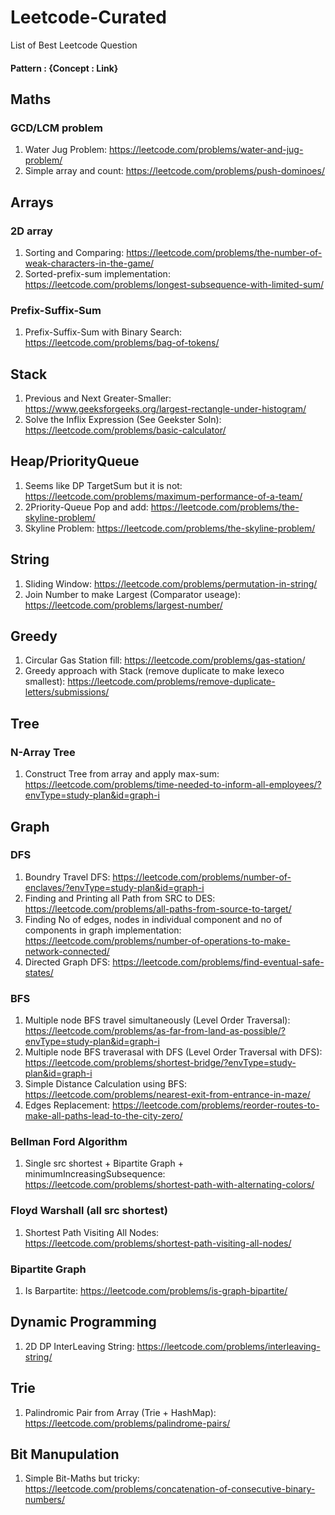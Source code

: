 # Leetcode-Curated
List of Best Leetcode Question

#### Pattern : {Concept : Link}

## Maths
### GCD/LCM problem
1. Water Jug Problem: https://leetcode.com/problems/water-and-jug-problem/
2. Simple array and count: https://leetcode.com/problems/push-dominoes/

## Arrays
### 2D array
1. Sorting and Comparing: https://leetcode.com/problems/the-number-of-weak-characters-in-the-game/
2. Sorted-prefix-sum implementation: https://leetcode.com/problems/longest-subsequence-with-limited-sum/

### Prefix-Suffix-Sum
1. Prefix-Suffix-Sum with Binary Search: https://leetcode.com/problems/bag-of-tokens/

## Stack
1. Previous and Next Greater-Smaller: https://www.geeksforgeeks.org/largest-rectangle-under-histogram/
2. Solve the Inflix Expression (See Geekster Soln): https://leetcode.com/problems/basic-calculator/ 

## Heap/PriorityQueue
1. Seems like DP TargetSum but it is not: https://leetcode.com/problems/maximum-performance-of-a-team/
2. 2Priority-Queue Pop and add: https://leetcode.com/problems/the-skyline-problem/
3. Skyline Problem: https://leetcode.com/problems/the-skyline-problem/

## String
1. Sliding Window: https://leetcode.com/problems/permutation-in-string/
2. Join Number to make Largest (Comparator useage): https://leetcode.com/problems/largest-number/

## Greedy
1. Circular Gas Station fill: https://leetcode.com/problems/gas-station/
2. Greedy approach with Stack (remove duplicate to make lexeco smallest): https://leetcode.com/problems/remove-duplicate-letters/submissions/

## Tree
### N-Array Tree
1. Construct Tree from array and apply max-sum: https://leetcode.com/problems/time-needed-to-inform-all-employees/?envType=study-plan&id=graph-i

## Graph
### DFS
1. Boundry Travel DFS: https://leetcode.com/problems/number-of-enclaves/?envType=study-plan&id=graph-i
2. Finding and Printing all Path from SRC to DES: https://leetcode.com/problems/all-paths-from-source-to-target/
3. Finding No of edges, nodes in individual component and no of components in graph implementation: https://leetcode.com/problems/number-of-operations-to-make-network-connected/
4. Directed Graph DFS: https://leetcode.com/problems/find-eventual-safe-states/
### BFS
1. Multiple node BFS travel simultaneously (Level Order Traversal): https://leetcode.com/problems/as-far-from-land-as-possible/?envType=study-plan&id=graph-i
2. Multiple node BFS traverasal with DFS (Level Order Traversal with DFS): https://leetcode.com/problems/shortest-bridge/?envType=study-plan&id=graph-i
3. Simple Distance Calculation using BFS: https://leetcode.com/problems/nearest-exit-from-entrance-in-maze/
4. Edges Replacement: https://leetcode.com/problems/reorder-routes-to-make-all-paths-lead-to-the-city-zero/
### Bellman Ford Algorithm
1. Single src shortest + Bipartite Graph + minimumIncreasingSubsequence: https://leetcode.com/problems/shortest-path-with-alternating-colors/
### Floyd Warshall (all src shortest)
1. Shortest Path Visiting All Nodes: https://leetcode.com/problems/shortest-path-visiting-all-nodes/
### Bipartite Graph
1. Is Barpartite: https://leetcode.com/problems/is-graph-bipartite/


## Dynamic Programming
1. 2D DP InterLeaving String: https://leetcode.com/problems/interleaving-string/

## Trie 
1. Palindromic Pair from Array (Trie + HashMap): https://leetcode.com/problems/palindrome-pairs/

## Bit Manupulation
1. Simple Bit-Maths but tricky: https://leetcode.com/problems/concatenation-of-consecutive-binary-numbers/
